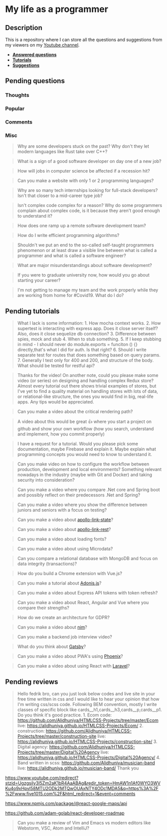 # My life as a programmer

## Description

This is a repository where I can store all the 
questions and suggestions from my viewers on my [Youtube channel](https://www.youtube.com/user/Fidde12345).

* **[Answered questions](https://www.youtube.com/playlist?list=PLBAZWBMYeVYjXogYQDd1rwVI0c5YoioqU)**
* **[Tutorials](./tutorials.md)**
* **[Suggestions](./suggestions.md)**

## Pending questions

### Thoughts

### Popular

### Comments

### Misc

> Why are some developers stuck on the past? Why don't they let modern languages like Rust take over C++?

> What is a sign of a good software developer on day one of a new job?

> How will jobs in computer science be affected if a recession hit?

> Can you make a website with only 1 or 2 programming languages?

> Why are so many tech internships looking for full-stack developers? Isn't that closer to a mid-career type job?

> Isn't complex code complex for a reason? Why do some programmers complain about complex code, is it because they aren't good enough to understand it?

> How does one ramp up a remote software development team?

> How do I write efficient programming algorithms?

> Shouldn't we put an end to the so-called self-taught programmers phenomenon or at least draw a visible line between what is called a programmer and what is called a software engineer?

> What are major misunderstandings about software development?

> If you were to graduate university now, how would you go about starting your career?

> I'm not getting to manage my team and the work properly while they are working from home for #Covid19. What do I do?

## Pending tutorials

> What I lack is  some information: 1. How mocha context works. 2. How supertest is interacting with express app. Does it close server itself? Also, does it close sequelize db connection? 3. Difference between spies, mock and stub 4. When to stub something. 5. If I keep stubbing in mind - I should never do module.exports = funciton () {} directly,that's what I did for auth. Is that right? 6. Should I write separate test for routes that does something based on query params. 7. Generally I test only for 400 and 200, and structure of the body. What should be tested for restful api? 

> Thanks for the video! On another note, could you please make some video (or series) on designing and handling complex Redux store? Almost every tutorial out there shows trivial examples of stores, but I've yet to find a quality material on handling stores with lots of data, or relational-like structure, the ones you would find in big, real-life apps. Any tips would be appreciated.

> Can you make a video about the critical rendering path?

> A video about this would be great 👍 where you start a project on github and show your own workflow (how you search, understand and implement, how you commit properly) 

> I have a request for a tutorial. Would you please pick some documentation, maybe Firebase and explain it. Maybe explain what programming concepts you would need to know to understand it.

> Can you make video on how to configure the workflow between production, development and local environments? Something relevant nowadays in the industry (maybe with Git and Docker) and taking security into consideration?

> Can you make a video where you compare .Net core and Spring boot and possibly reflect on their predecessors .Net and Spring?

> Can you make a video where you show the difference between juniors and seniors with a focus on testing?

> Can you make a video about [apollo-link-state](https://www.apollographql.com/docs/link/links/state.html)?

> Can you make a video about [apollo-link-rest](https://www.apollographql.com/docs/link/links/rest.html)?

> Can you make a video about loading fonts?

> Can you make a video about using Microdata?

> Can you compare a relational database with MongoDB and focus on data integrity (transactions)?

> How do you build a Chrome extension with Vue.js?

> Can you make a tutorial about [Adonis.js](https://adonisjs.com/)?

> Can you make a video about Express API tokens with token refresh?

> Can you make a video about React, Angular and Vue where you compare their strengths?

> How do we create an architecture for GDPR?

> Can you make a video about [nim](https://nim-lang.org/)?

> Can you make a backend job interview video?

> What do you think about [Gatsby](https://www.gatsbyjs.org/docs/)?

> Can you make a video about PWA's using [Phoenix](http://phoenixframework.org)?

> Can you make a video about using React with [Laravel](https://laravel.com/)?

## Pending reviews

> Hello fedrik bro, can you just look below codes and live site in your free time written in css  and I would like to hear your opinion that how I'm writing css/scss code. Following BEM convention, mostly I write classes of specific block like cards__h1,cards__h3,cards__p,cards__p1. Do you think it's good practice. 1. Ecom code: https://github.com/Alidhuniya/HTMLCSS-Projects/tree/master/Ecom live: https://alidhuniya.github.io/HTMLCSS-Projects/Ecom/ 2. construction: https://github.com/Alidhuniya/HTMLCSS-Projects/tree/master/construction-site live:  https://alidhuniya.github.io/HTMLCSS-Projects/construction-site/ 3. Digital agency: https://github.com/Alidhuniya/HTMLCSS-Projects/tree/master/Digital%20Agency live:  https://alidhuniya.github.io/HTMLCSS-Projects/Digital%20Agency/ 4. Band written in scss:  https://github.com/Alidhuniya/musician-band live:  https://alidhuniya.github.io/musician-band/ Thank you

https://www.youtube.com/redirect?stzid=Ugzgsily3I5Zm2aK1bR4AaABAg&redir_token=HmAW1n1Af0WYO3WVKu4o9xHpvl58MTU2ODk2MTQwOUAxNTY4ODc1MDA5&q=https%3A%2F%2Fwww.five1015.com%2F&html_redirect=1&event=comments

https://www.npmjs.com/package/@react-google-maps/api

https://github.com/adam-golab/react-developer-roadmap

> Can you make a review of Vim and Emacs vs modern editors like Webstorm, VSC, Atom and IntelliJ?
